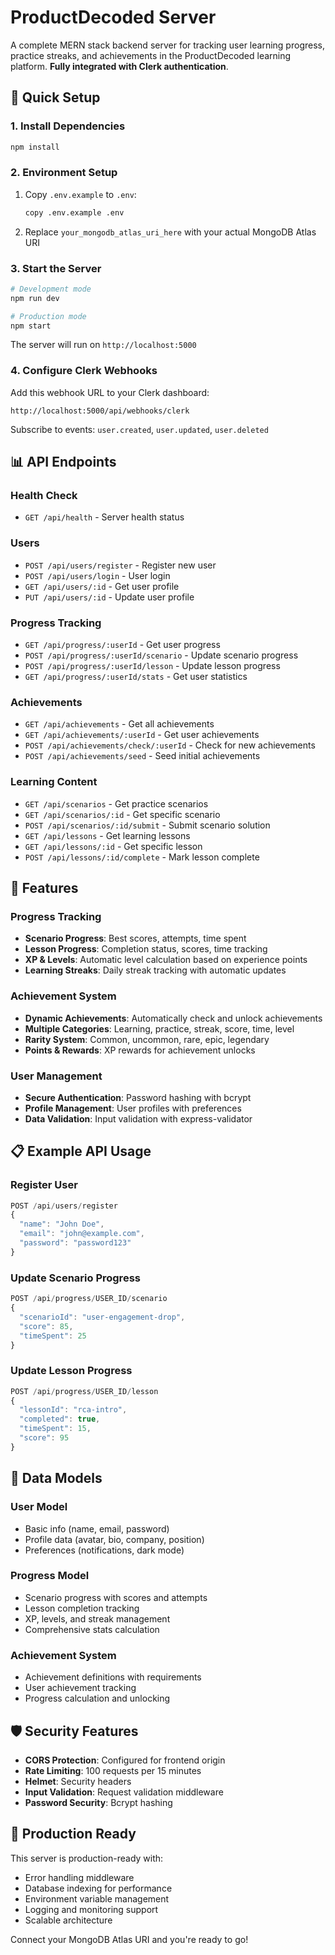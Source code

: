 # ProductDecoded Server

A complete MERN stack backend server for tracking user learning progress, practice streaks, and achievements in the ProductDecoded learning platform. **Fully integrated with Clerk authentication**.

## 🚀 Quick Setup

### 1. Install Dependencies
```bash
npm install
```

### 2. Environment Setup
1. Copy `.env.example` to `.env`:
   ```bash
   copy .env.example .env
   ```
2. Replace `your_mongodb_atlas_uri_here` with your actual MongoDB Atlas URI

### 3. Start the Server
```bash
# Development mode
npm run dev

# Production mode
npm start
```

The server will run on `http://localhost:5000`

### 4. Configure Clerk Webhooks
Add this webhook URL to your Clerk dashboard:
```
http://localhost:5000/api/webhooks/clerk
```
Subscribe to events: `user.created`, `user.updated`, `user.deleted`

## 📊 API Endpoints

### Health Check
- `GET /api/health` - Server health status

### Users
- `POST /api/users/register` - Register new user
- `POST /api/users/login` - User login
- `GET /api/users/:id` - Get user profile
- `PUT /api/users/:id` - Update user profile

### Progress Tracking
- `GET /api/progress/:userId` - Get user progress
- `POST /api/progress/:userId/scenario` - Update scenario progress
- `POST /api/progress/:userId/lesson` - Update lesson progress
- `GET /api/progress/:userId/stats` - Get user statistics

### Achievements
- `GET /api/achievements` - Get all achievements
- `GET /api/achievements/:userId` - Get user achievements
- `POST /api/achievements/check/:userId` - Check for new achievements
- `POST /api/achievements/seed` - Seed initial achievements

### Learning Content
- `GET /api/scenarios` - Get practice scenarios
- `GET /api/scenarios/:id` - Get specific scenario
- `POST /api/scenarios/:id/submit` - Submit scenario solution
- `GET /api/lessons` - Get learning lessons
- `GET /api/lessons/:id` - Get specific lesson
- `POST /api/lessons/:id/complete` - Mark lesson complete

## 🎯 Features

### Progress Tracking
- **Scenario Progress**: Best scores, attempts, time spent
- **Lesson Progress**: Completion status, scores, time tracking
- **XP & Levels**: Automatic level calculation based on experience points
- **Learning Streaks**: Daily streak tracking with automatic updates

### Achievement System
- **Dynamic Achievements**: Automatically check and unlock achievements
- **Multiple Categories**: Learning, practice, streak, score, time, level
- **Rarity System**: Common, uncommon, rare, epic, legendary
- **Points & Rewards**: XP rewards for achievement unlocks

### User Management
- **Secure Authentication**: Password hashing with bcrypt
- **Profile Management**: User profiles with preferences
- **Data Validation**: Input validation with express-validator

## 📋 Example API Usage

### Register User
```javascript
POST /api/users/register
{
  "name": "John Doe",
  "email": "john@example.com",
  "password": "password123"
}
```

### Update Scenario Progress
```javascript
POST /api/progress/USER_ID/scenario
{
  "scenarioId": "user-engagement-drop",
  "score": 85,
  "timeSpent": 25
}
```

### Update Lesson Progress
```javascript
POST /api/progress/USER_ID/lesson
{
  "lessonId": "rca-intro",
  "completed": true,
  "timeSpent": 15,
  "score": 95
}
```

## 🔧 Data Models

### User Model
- Basic info (name, email, password)
- Profile data (avatar, bio, company, position)
- Preferences (notifications, dark mode)

### Progress Model
- Scenario progress with scores and attempts
- Lesson completion tracking
- XP, levels, and streak management
- Comprehensive stats calculation

### Achievement System
- Achievement definitions with requirements
- User achievement tracking
- Progress calculation and unlocking

## 🛡️ Security Features

- **CORS Protection**: Configured for frontend origin
- **Rate Limiting**: 100 requests per 15 minutes
- **Helmet**: Security headers
- **Input Validation**: Request validation middleware
- **Password Security**: Bcrypt hashing

## 🚀 Production Ready

This server is production-ready with:
- Error handling middleware
- Database indexing for performance
- Environment variable management
- Logging and monitoring support
- Scalable architecture

Connect your MongoDB Atlas URI and you're ready to go! 